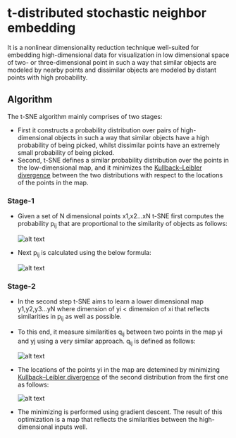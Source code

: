 # t-distributed stochastic neighbor embedding

It is a nonlinear dimensionality reduction technique well-suited for embedding high-dimensional data for visualization in low
dimensional space of two- or three-dimensional point in such a way that similar objects are modeled by nearby points and
dissimilar objects are modeled by distant points with high probability.

## Algorithm
The t-SNE algorithm mainly comprises of two stages:
- First it constructs a probability distribution over pairs of high-dimensional objects in such a way that similar objects have a high
probability of being picked, whilst dissimilar points have an extremely small probability of being picked.
- Second, t-SNE defines a similar probability distribution over the points in the low-dimensional map, and it minimizes the [Kullback–Leibler
divergence](https://en.wikipedia.org/wiki/Kullback%E2%80%93Leibler_divergence) between the two distributions with respect to the locations 
of the points in the map.

### Stage-1 
- Given a set of N dimensional points x1,x2...xN t-SNE first computes the probability p<sub>ij</sub> that are proportional to the similarity of objects as follows:

  ![alt text](https://wikimedia.org/api/rest_v1/media/math/render/svg/2cc3ef3b4d237787cd82e5ef638d96d642a1e43d)
- Next p<sub>ij</sub> is calculated using the below formula:

  ![alt text](https://wikimedia.org/api/rest_v1/media/math/render/svg/a53cc5533bb4b3b8f18231c58df4e4215546a0fc)

### Stage-2
- In the second step t-SNE aims to learn a lower dimensional map y1,y2,y3...yN where dimension of yi < dimension of xi that reflects similarities in p<sub>ij</sub> as well as possible.
- To this end, it measure similarities q<sub>ij</sub> between two points in the map yi and yj using a very similar approach. q<sub>ij</sub> is defined as follows:

  ![alt text](https://wikimedia.org/api/rest_v1/media/math/render/svg/35a406737842de91ec9edc30efa559d52e6f52a3)

- The locations of the points yi in the map are detemined by minimizing [ Kullback–Leibler divergence](https://en.wikipedia.org/wiki/Kullback%E2%80%93Leibler_divergence) of the second distribution from the first one as follows:

    ![alt text](https://wikimedia.org/api/rest_v1/media/math/render/svg/cae779cfc3a41b382e68850f0381b6a6b7fdede7)
- The minimizing is performed using gradient descent. The result of this optimization is a map that reflects the similarities between the high-dimensional inputs well.
